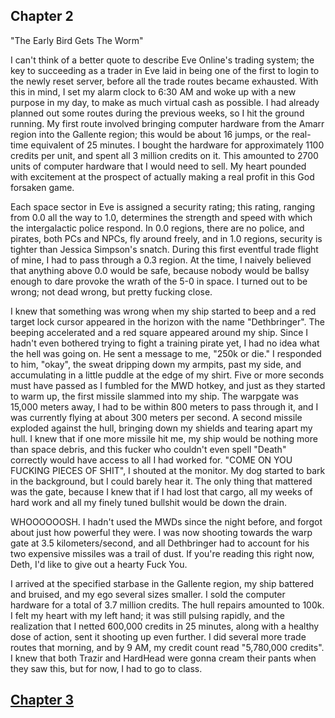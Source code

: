 ## Chapter 2

"The Early Bird Gets The Worm"

I can't think of a better quote to describe Eve Online's trading system; the key to succeeding as a trader in Eve laid in being one of the first to login to the newly reset server, before all the trade routes became exhausted. With this in mind, I set my alarm clock to 6:30 AM and woke up with a new purpose in my day, to make as much virtual cash as possible. I had already planned out some routes during the previous weeks, so I hit the ground running. My first route involved bringing computer hardware from the Amarr region into the Gallente region; this would be about 16 jumps, or the real-time equivalent of 25 minutes. I bought the hardware for approximately 1100 credits per unit, and spent all 3 million credits on it. This amounted to 2700 units of computer hardware that I would need to sell. My heart pounded with excitement at the prospect of actually making a real profit in this God forsaken game.

Each space sector in Eve is assigned a security rating; this rating, ranging from 0.0 all the way to 1.0, determines the strength and speed with which the intergalactic police respond. In 0.0 regions, there are no police, and pirates, both PCs and NPCs, fly around freely, and in 1.0 regions, security is tighter than Jessica Simpson's snatch. During this first eventful trade flight of mine, I had to pass through a 0.3 region. At the time, I naively believed that anything above 0.0 would be safe, because nobody would be ballsy enough to dare provoke the wrath of the 5-0 in space. I turned out to be wrong; not dead wrong, but pretty fucking close.

I knew that something was wrong when my ship started to beep and a red target lock cursor appeared in the horizon with the name "Dethbringer". The beeping accelerated and a red square appeared around my ship. Since I hadn't even bothered trying to fight a training pirate yet, I had no idea what the hell was going on. He sent a message to me, "250k or die." I responded to him, "okay", the sweat dripping down my armpits, past my side, and accumulating in a little puddle at the edge of my shirt. Five or more seconds must have passed as I fumbled for the MWD hotkey, and just as they started to warm up, the first missile slammed into my ship. The warpgate was 15,000 meters away, I had to be within 800 meters to pass through it, and I was currently flying at about 300 meters per second. A second missile exploded against the hull, bringing down my shields and tearing apart my hull. I knew that if one more missile hit me, my ship would be nothing more than space debris, and this fucker who couldn't even spell "Death" correctly would have access to all I had worked for. "COME ON YOU FUCKING PIECES OF SHIT", I shouted at the monitor. My dog started to bark in the background, but I could barely hear it. The only thing that mattered was the gate, because I knew that if I had lost that cargo, all my weeks of hard work and all my finely tuned bullshit would be down the drain.

WHOOOOOOSH. I hadn't used the MWDs since the night before, and forgot about just how powerful they were. I was now shooting towards the warp gate at 3.5 kilometers/second, and all Dethbringer had to account for his two expensive missiles was a trail of dust. If you're reading this right now, Deth, I'd like to give out a hearty Fuck You.

I arrived at the specified starbase in the Gallente region, my ship battered and bruised, and my ego several sizes smaller. I sold the computer hardware for a total of 3.7 million credits. The hull repairs amounted to 100k. I felt my heart with my left hand; it was still pulsing rapidly, and the realization that I netted 600,000 credits in 25 minutes, along with a healthy dose of action, sent it shooting up even further. I did several more trade routes that morning, and by 9 AM, my credit count read "5,780,000 credits". I knew that both Trazir and HardHead were gonna cream their pants when they saw this, but for now, I had to go to class. 

## [Chapter 3](3)